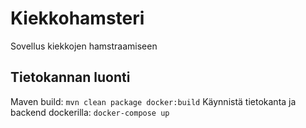 # Kiekkohamsteri
Sovellus kiekkojen hamstraamiseen

## Tietokannan luonti
Maven build: `mvn clean package docker:build`
Käynnistä tietokanta ja backend dockerilla: `docker-compose up`
